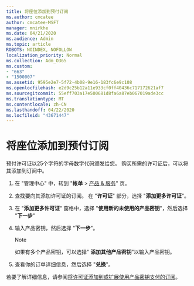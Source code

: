 ```yaml
---
title: 将座位添加到预付订阅
ms.author: cmcatee
author: cmcatee-MSFT
manager: mnirkhe
ms.date: 04/21/2020
ms.audience: Admin
ms.topic: article
ROBOTS: NOINDEX, NOFOLLOW
localization_priority: Normal
ms.collection: Adm_O365
ms.custom:
- "663"
- "1500007"
ms.assetid: 9595e2e7-5f72-4b08-9e16-183fc6e9c108
ms.openlocfilehash: e2d9c25b12a11e933cf0ff40436c717172621af7
ms.sourcegitcommit: 55eff703a17e500681d8fa6a87eb067019ade3cc
ms.translationtype: MT
ms.contentlocale: zh-CN
ms.lasthandoff: 04/22/2020
ms.locfileid: "43671447"
---
```

# <a name="add-seats-to-a-prepaid-subscription"></a>将座位添加到预付订阅

预付许可证以25个字符的字母数字代码颁发给您。 购买所需的许可证后，可以将其添加到订阅中。 

1. 在 "管理中心" 中，转到 "**帐单** > [产品 & 服务](https://go.microsoft.com/fwlink/p/?linkid=842054)" 页。

2. 查找要向其添加许可证的订阅。 在 "**许可证**" 部分，选择 "**添加更多许可证**"。

3. 在 "**添加更多许可证**" 窗格中，选择 "**使用新的未使用的产品密钥**"，然后选择 "**下一步**"

4. 输入产品密钥，然后选择 "**下一步**"。

    > [!NOTE]
    > 如果有多个产品密钥，可以选择" **添加其他产品密钥**"以输入产品密钥。

5. 查看你的订单详细信息，然后选择 "**兑换**"。

若要了解详细信息，请参阅[将许可证添加到或扩展使用产品密钥支付的订阅](https://docs.microsoft.com/office365/admin/misc/add-licenses-using-product-key)。
